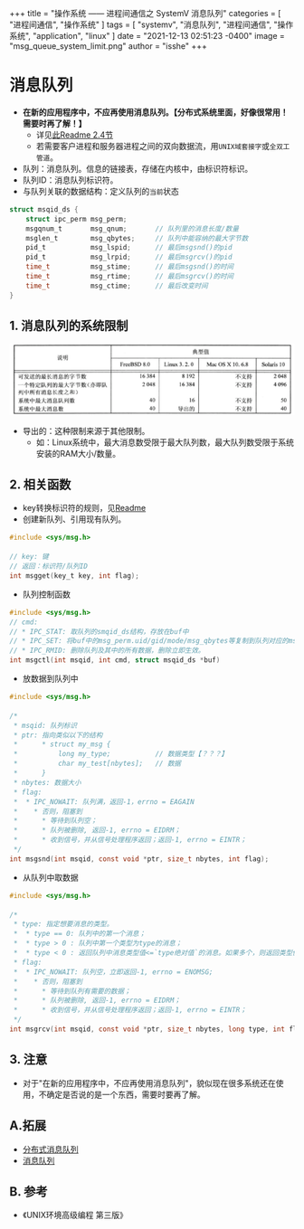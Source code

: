 +++
title = "操作系统 —— 进程间通信之 SystemV 消息队列"
categories = [ "进程间通信", "操作系统" ]
tags = [ "systemv", "消息队列", "进程间通信", "操作系统", "application", "linux" ]
date = "2021-12-13 02:51:23 -0400"
image = "msg_queue_system_limit.png"
author = "isshe"
+++


# 消息队列
* **在新的应用程序中，不应再使用消息队列。【分布式系统里面，好像很常用！需要时再了解！】**
    * 详见[此Readme 2.4节](../Readme.md)
    * 若需要客户进程和服务器进程之间的双向数据流，用`UNIX域套接字`或`全双工管道`。
* 队列：消息队列。信息的链接表，存储在内核中，由标识符标识。
* 队列ID：消息队列标识符。
* 与队列关联的数据结构：定义队列的`当前`状态
```c
struct msqid_ds {
    struct ipc_perm msg_perm;
    msgqnum_t       msg_qnum;       // 队列里的消息长度/数量
    msglen_t        msg_qbytes;     // 队列中能容纳的最大字节数
    pid_t           msg_lspid;      // 最后msgsnd()的pid
    pid_t           msg_lrpid;      // 最后msgrcv()的pid
    time_t          msg_stime;      // 最后msgsnd()的时间
    time_t          msg_rtime;      // 最后msgrcv()的时间
    time_t          msg_ctime;      // 最后改变时间
}
```

## 1. 消息队列的系统限制
![消息队列的系统限制](msg_queue_system_limit.png)
* 导出的：这种限制来源于其他限制。
    * 如：Linux系统中，最大消息数受限于最大队列数，最大队列数受限于系统安装的RAM大小/数量。
    
## 2. 相关函数
* key转换标识符的规则，见[Readme](../Readme.md)
* 创建新队列、引用现有队列。
```c
#include <sys/msg.h>

// key: 键
// 返回：标识符/队列ID
int msgget(key_t key, int flag);
```

* 队列控制函数
```c
#include <sys/msg.h>
// cmd:
// * IPC_STAT: 取队列的smqid_ds结构，存放在buf中
// * IPC_SET: 将buf中的msg_perm.uid/gid/mode/msg_qbytes等复制到队列对应的msqid_ds结构中。
// * IPC_RMID: 删除队列及其中的所有数据，删除立即生效。
int msgctl(int msqid, int cmd, struct msqid_ds *buf)
```

* 放数据到队列中
```c
#include <sys/msg.h>

/*
 * msqid: 队列标识
 * ptr: 指向类似以下的结构
 *      * struct my_msg {
 *          long my_type;           // 数据类型【？？？】
 *          char my_test[nbytes];   // 数据
 *      }
 * nbytes: 数据大小
 * flag:
 *  * IPC_NOWAIT: 队列满，返回-1，errno = EAGAIN
 *    * 否则，阻塞到
 *      * 等待到队列空；
 *      * 队列被删除, 返回-1, errno = EIDRM；
 *      * 收到信号，并从信号处理程序返回；返回-1, errno = EINTR；
 */
int msgsnd(int msqid, const void *ptr, size_t nbytes, int flag);
```

* 从队列中取数据
```c
#include <sys/msg.h>

/*
 * type: 指定想要消息的类型。
 *  * type == 0: 队列中的第一个消息；
 *  * type > 0 : 队列中第一个类型为type的消息；
 *  * type < 0 : 返回队列中消息类型值<=`type绝对值`的消息。如果多个，则返回类型值最小的[第一个]消息。
 * flag:
 *  * IPC_NOWAIT: 队列空，立即返回-1, errno = ENOMSG;
 *    * 否则，阻塞到
 *      * 等待到队列有需要的数据；
 *      * 队列被删除, 返回-1, errno = EIDRM；
 *      * 收到信号，并从信号处理程序返回；返回-1, errno = EINTR；
 */
int msgrcv(int msqid, const void *ptr, size_t nbytes, long type, int flag);
```

## 3. 注意
* 对于"在新的应用程序中，不应再使用消息队列"，貌似现在很多系统还在使用，不确定是否说的是一个东西，需要时要再了解。

## A.拓展
* [分布式消息队列](http://www.cnblogs.com/itfly8/p/5155983.html)
* [消息队列](http://www.cnblogs.com/itfly8/p/5156155.html)

## B. 参考
* 《UNIX环境高级编程 第三版》